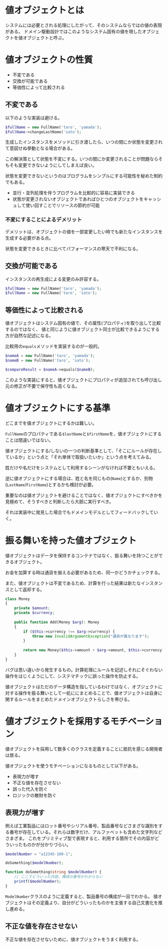 # 値オブジェクトとは

システムには必要とされる処理にしたがって、そのシステムならではの値の表現がある。 ドメイン駆動設計ではこのようなシステム固有の値を現したオブジェクトを値オブジェクトと呼ぶ。

# 値オブジェクトの性質

- 不変である
- 交換が可能である
- 等価性によって比較される

## 不変である

以下のような実装は避ける。

```php
$fullName = new FullName('taro', 'yamada');
$fullName->changeLastName('sato');
```

生成したインスタンスをメソッドに引き渡したら、いつの間にか状態を変更されて意図せぬ挙動となる場合がある。

この解決策として状態を不変にする。いつの間にか変更されることが問題ならそもそも変更できないようにしてしまえば良い。

状態を変更できないというのはプログラムをシンプルにする可能性を秘めた制約でもある。

- 並行・並列処理を伴うプログラムを比較的に容易に実装できる
- 状態が変更されないオブジェクトであればひとつのオブジェクトをキャッシュして使い回すことでリソースの節約が可能

### 不変にすることによるデメリット

デメリットは、オブジェクトの値を一部変更したい時でも新たなインスタンスを生成する必要がある点。

状態を変更できるときに比べてパフォーマンスの寒天で不利になる。

## 交換が可能である

インスタンスの再生成による変更のみ許容する。

```php
$fullName = new FullName('taro', 'yamada');
$fullName = new FullName('taro', 'sato');
```

## 等価性によって比較される

値オブジェクトはシステム固有の値で、その属性(プロパティ)を取り出して比較するのではなく、 値と同じように値オブジェクト同士が比較できるようにする方が自然な記述になる。

比較用の`equals`メソッドを実装するのが一般的。

```php
$nameA = new FullName('taro', 'yamada');
$nameB = new FullName('taro', 'sato');

$compareResult = $nameA->equals($nameB);
```

このような実装にすると、値オブジェクトにプロパティが追加されても呼び出し元の修正が不要で保守性も高くなる。

# 値オブジェクトにする基準

どこまでを値オブジェクトにするかは難しい。

`FullName`のプロパティである`$lastName`と`$firstName`を、値オブジェクトにすることは間違いではない。

値オブジェクトにする/しないの一つの判断基準として、「そこにルールが存在しているか」という点と「それ単体で取扱いたいか」という点を考えてみる。

姓だけや名だけをシステムとして利用するシーンがなければ不要ともいえる。

逆に値オブジェクトにする場合は、姓と名を同じもの(`Name`)とするか、別物(`LastName`/`FirstName`)とするかも検討が必要。

重要なのは値オブジェクトを避けることではなく、値オブジェクトにすべきかを見極めて、そうすべきと判断したら大胆に実行すべき。

それは実装中に発見した場合でもドメインモデルとしてフィードバックしていく。

# 振る舞いを持った値オブジェクト

値オブジェクトはデータを保持するコンテナではなく、振る舞いを持つことができるオブジェクト。

お金を加算する時は通貨を揃える必要があるため、同一かどうかチェックする。

また、値オブジェクトは不変であるため、計算を行った結果は新たなインスタンスとして返却する。

```php
class Money
{
    private $amount;
    private $currency;
    
    public function Add(Money $arg): Money
    {
        if ($this->currency !== $arg->currency) {
            throw new InvalidArgumentException("通貨が異なります");
        }
    
        return new Money($this->amount + $arg->amount, $this->currency);
    }
}
```

バグは思い違いから発生するもの。計算処理にルールを記述しそれにそぐわない操作をはじくようにして、システマチックに誤った操作を防止する。

値オブジェクトはただのデータ構造を指しているわけではなく、オブジェクトに対する操作を振る舞いとして一処ににまとめることで、値オブジェクトは自身に関するルールをまとめたドメインオブジェクトらしさを帯びる。

# 値オブジェクトを採用するモチベーション

値オブジェクトを採用して数多くのクラスを定義することに抵抗を感じる開発者は居る。

値オブジェクトを使うモチベーションになるものとして以下がある。

- 表現力が増す
- 不正な値を存在させない
- 誤った代入を防ぐ
- ロジックの散財を防ぐ

## 表現力が増す

例えば工業製品にはロット番号やシリアル番号、製品番号などさまざな識別をする番号が存在している。それらは数字だけ、アルファベットも含めた文字列などさまざま。
これをプリミティブ型で表現すると、利用する箇所でその内容がどういったものかが分かりづらい。

```php
$modelNumber = "a12345-100-1";

doSomething($modelNumber);

function doSomething(string $modelNumber) {
    // ここでどういった内容、構成の番号かわからない
    printf($modelNumber);
}
```

`ModelNumber`クラスのように定義すると、製品番号の構成が一目でわかる。 値オブジェクトはその定義より、自分がどういったものかを主張する自己文書化を推し進める。

## 不正な値を存在させない

不正な値を存在させないために、値オブジェクトをうまく利用する。

